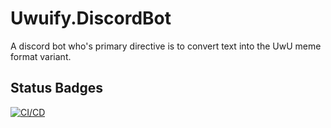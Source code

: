 # Uwuify.DiscordBot

A discord bot who's primary directive is to convert text into the UwU meme format variant.

## Status Badges

[![CI/CD](https://github.com/nickmartin1ee7/Uwuify.DiscordBot/actions/workflows/CICD.yml/badge.svg)](https://github.com/nickmartin1ee7/Uwuify.DiscordBot/actions/workflows/CICD.yml)
